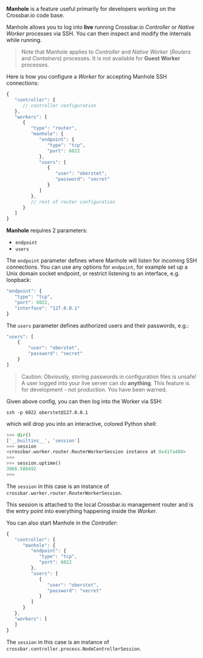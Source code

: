 **Manhole** is a feature useful primarily for developers working on the Crossbar.io code base.

Manhole allows you to log into **live** running Crossbar.io *Controller* or *Native Worker* processes via SSH. You can then inspect and modify the internals while running.

> Note that Manhole applies to *Controller* and *Native Worker* (*Routers* and *Containers*) processes. It is not available for **Guest Worker** processes.

Here is how you configure a *Worker* for accepting Manhole SSH connections:

```javascript
{
   "controller": {
      // controller configuration
   },
   "workers": [
      {
         "type": "router",
         "manhole": {
            "endpoint": {
               "type": "tcp",
               "port": 6022
            },
            "users": [
               {
                  "user": "oberstet",
                  "password": "secret"
               }
            ]
         },
         // rest of router configuration
      }
   ]
}
```

**Manhole** requires 2 parameters:

* `endpoint`
* `users`

The `endpoint` parameter defines where Manhole will listen for incoming SSH connections. You can use any options for `endpoint`, for example set up a Unix domain socket endpoint, or restrict listening to an interface, e.g. loopback:

```javascript
"endpoint": {
   "type": "tcp",
   "port": 6022,
   "interface": "127.0.0.1"
}
```

The `users` parameter defines authorized users and their passwords, e.g.:

```javascript
"users": [
	{
    	"user": "oberstet",
        "password": "secret"
    }
]
```

> Caution: Obviously, storing passwords in configuration files is unsafe! A user logged into your live server can do **anything**. This feature is for development - not production. You have been warned.

Given above config, you can then log into the Worker via SSH:

```console
ssh -p 6022 oberstet@127.0.0.1
``` 

which will drop you into an interactive, colored Python shell:

```python
>>> dir()
['__builtins__', 'session']
>>> session
<crossbar.worker.router.RouterWorkerSession instance at 0x41fa488>
>>> 
>>> session.uptime()
3066.588492
>>> 
```

The `session` in this case is an instance of `crossbar.worker.router.RouterWorkerSession`.

This session is attached to the local Crossbar.io management router and is the entry point into everything happening inside the *Worker*.

You can also start Manhole in the *Controller*:

```javascript
{
   "controller": {
      "manhole": {
         "endpoint": {
            "type": "tcp",
            "port": 6022
         },
         "users": [
            {
               "user": "oberstet",
               "password": "secret"
            }
         ]
      }
   },
   "workers": [
   ]
}
```

The `session` in this case is an instance of `crossbar.controller.process.NodeControllerSession`.